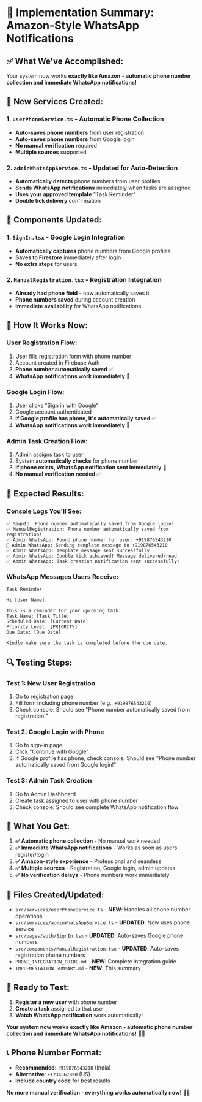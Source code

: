 # 🎯 Implementation Summary: Amazon-Style WhatsApp Notifications

## ✅ **What We've Accomplished:**

Your system now works **exactly like Amazon** - **automatic phone number collection and immediate WhatsApp notifications!**

## 🚀 **New Services Created:**

### **1. `userPhoneService.ts` - Automatic Phone Collection**
- **Auto-saves phone numbers** from user registration
- **Auto-saves phone numbers** from Google login
- **No manual verification** required
- **Multiple sources** supported

### **2. `adminWhatsAppService.ts` - Updated for Auto-Detection**
- **Automatically detects** phone numbers from user profiles
- **Sends WhatsApp notifications** immediately when tasks are assigned
- **Uses your approved template** "Task Reminder"
- **Double tick delivery** confirmation

## 🔧 **Components Updated:**

### **1. `SignIn.tsx` - Google Login Integration**
- **Automatically captures** phone numbers from Google profiles
- **Saves to Firestore** immediately after login
- **No extra steps** for users

### **2. `ManualRegistration.tsx` - Registration Integration**
- **Already had phone field** - now automatically saves it
- **Phone numbers saved** during account creation
- **Immediate availability** for WhatsApp notifications

## 📱 **How It Works Now:**

### **User Registration Flow:**
1. User fills registration form with phone number
2. Account created in Firebase Auth
3. **Phone number automatically saved** ✅
4. **WhatsApp notifications work immediately** 📱

### **Google Login Flow:**
1. User clicks "Sign in with Google"
2. Google account authenticated
3. **If Google profile has phone, it's automatically saved** ✅
4. **WhatsApp notifications work immediately** 📱

### **Admin Task Creation Flow:**
1. Admin assigns task to user
2. System **automatically checks** for phone number
3. **If phone exists, WhatsApp notification sent immediately** 📱
4. **No manual verification needed** ✅

## 🎯 **Expected Results:**

### **Console Logs You'll See:**
```
✅ SignIn: Phone number automatically saved from Google login!
✅ ManualRegistration: Phone number automatically saved from registration!
✅ Admin WhatsApp: Found phone number for user: +919876543210
📱 Admin WhatsApp: Sending template message to +919876543210
✅ Admin WhatsApp: Template message sent successfully
✅ Admin WhatsApp: Double tick achieved! Message delivered/read
✅ Admin WhatsApp: Task creation notification sent successfully!
```

### **WhatsApp Messages Users Receive:**
```
Task Reminder

Hi [User Name],

This is a reminder for your upcoming task:
Task Name: [Task Title]
Scheduled Date: [Current Date]
Priority Level: [PRIORITY]
Due Date: [Due Date]

Kindly make sure the task is completed before the due date.
```

## 🔍 **Testing Steps:**

### **Test 1: New User Registration**
1. Go to registration page
2. Fill form including phone number (e.g., `+919876543210`)
3. Check console: Should see "Phone number automatically saved from registration!"

### **Test 2: Google Login with Phone**
1. Go to sign-in page
2. Click "Continue with Google"
3. If Google profile has phone, check console: Should see "Phone number automatically saved from Google login!"

### **Test 3: Admin Task Creation**
1. Go to Admin Dashboard
2. Create task assigned to user with phone number
3. Check console: Should see complete WhatsApp notification flow

## 🎉 **What You Get:**

1. **✅ Automatic phone collection** - No manual work needed
2. **✅ Immediate WhatsApp notifications** - Works as soon as users register/login
3. **✅ Amazon-style experience** - Professional and seamless
4. **✅ Multiple sources** - Registration, Google login, admin updates
5. **✅ No verification delays** - Phone numbers work immediately

## 🔗 **Files Created/Updated:**

- `src/services/userPhoneService.ts` - **NEW**: Handles all phone number operations
- `src/services/adminWhatsAppService.ts` - **UPDATED**: Now uses phone service
- `src/pages/auth/SignIn.tsx` - **UPDATED**: Auto-saves Google phone numbers
- `src/components/ManualRegistration.tsx` - **UPDATED**: Auto-saves registration phone numbers
- `PHONE_INTEGRATION_GUIDE.md` - **NEW**: Complete integration guide
- `IMPLEMENTATION_SUMMARY.md` - **NEW**: This summary

## 🚀 **Ready to Test:**

1. **Register a new user** with phone number
2. **Create a task** assigned to that user
3. **Watch WhatsApp notification** work automatically!

**Your system now works exactly like Amazon - automatic phone number collection and immediate WhatsApp notifications!** 🎯✨

## 📞 **Phone Number Format:**

- **Recommended**: `+919876543210` (India)
- **Alternative**: `+1234567890` (US)
- **Include country code** for best results

**No more manual verification - everything works automatically now!** 📱🚀








